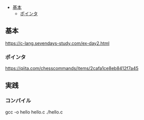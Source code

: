 - [基本](#基本)
  - [ポインタ](#ポインタ)


## 基本
https://c-lang.sevendays-study.com/ex-day2.html

### ポインタ
https://qiita.com/chesscommands/items/2cafa1ce8eb8412f7a45

## 実践
### コンパイル
gcc -o hello hello.c
./hello.c
